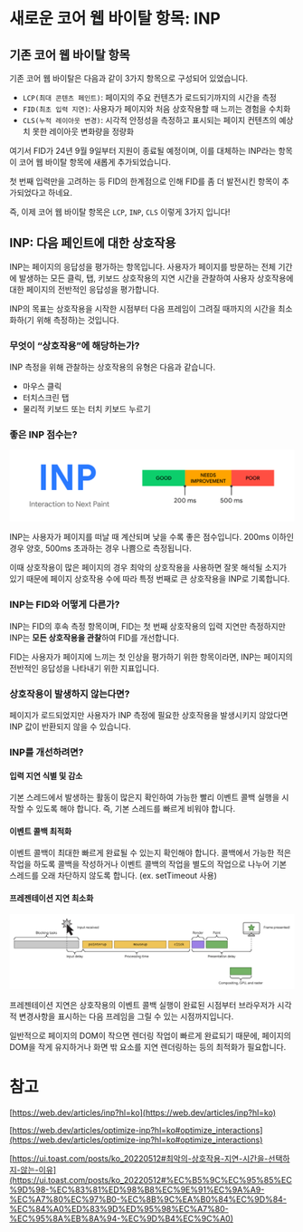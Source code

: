 # 새로운 코어 웹 바이탈 항목: INP

## 기존 코어 웹 바이탈 항목

기존 코어 웹 바이탈은 다음과 같이 3가지 항목으로 구성되어 있었습니다.

- `LCP(최대 콘텐츠 페인트)`: 페이지의 주요 컨텐츠가 로드되기까지의 시간을 측정
- `FID(최초 입력 지연)`: 사용자가 페이지와 처음 상호작용할 때 느끼는 경험을 수치화
- `CLS(누적 레이아웃 변경)`: 시각적 안정성을 측정하고 표시되는 페이지 컨텐츠의 예상치 못한 레이아웃 변화량을 정량화

여기서 FID가 24년 9월 9일부터 지원이 종료될 예정이며, 이를 대체하는 INP라는 항목이 코어 웹 바이탈 항목에 새롭게 추가되었습니다.

첫 번째 입력만을 고려하는 등 FID의 한계점으로 인해 FID를 좀 더 발전시킨 항목이 추가되었다고 하네요.

즉, 이제 코어 웹 바이탈 항목은 `LCP`, `INP`, `CLS` 이렇게 3가지 입니다!

## INP: 다음 페인트에 대한 상호작용

INP는 페이지의 응답성을 평가하는 항목입니다. 사용자가 페이지를 방문하는 전체 기간에 발생하는 모든 클릭, 탭, 키보드 상호작용의 지연 시간을 관찰하여 사용자 상호작용에 대한 페이지의 전반적인 응답성을 평가합니다.

INP의 목표는 상호작용을 시작한 시점부터 다음 프레임이 그려질 때까지의 시간을 최소화하(기 위해 측정하)는 것입니다.

### 무엇이 “상호작용”에 해당하는가?

INP 측정을 위해 관찰하는 상호작용의 유형은 다음과 같습니다.

- 마우스 클릭
- 터치스크린 탭
- 물리적 키보드 또는 터치 키보드 누르기

### 좋은 INP 점수는?

![inp-desktop-v2.svg](./inp-desktop-v2.svg)

INP는 사용자가 페이지를 떠날 때 계산되며 낮을 수록 좋은 점수입니다. 200ms 이하인 경우 양호, 500ms 초과하는 경우 나쁨으로 측정됩니다.

이때 상호작용이 많은 페이지의 경우 최악의 상호작용을 사용하면 잘못 해석될 소지가 있기 때문에 페이지 상호작용 수에 따라 특정 번째로 큰 상호작용을 INP로 기록합니다.

### INP는 FID와 어떻게 다른가?

INP는 FID의 후속 측정 항목이며, FID는 첫 번째 상호작용의 입력 지연만 측정하지만 INP는 **모든 상호작용을 관찰**하여 FID를 개선합니다.

FID는 사용자가 페이지에 느끼는 첫 인상을 평가하기 위한 항목이라면, INP는 페이지의 전반적인 응답성을 나타내기 위한 지표입니다.

### 상호작용이 발생하지 않는다면?

페이지가 로드되었지만 사용자가 INP 측정에 필요한 상호작용을 발생시키지 않았다면 INP 값이 반환되지 않을 수 있습니다.

### INP를 개선하려면?

#### 입력 지연 식별 및 감소

기본 스레드에서 발생하는 활동이 많은지 확인하여 가능한 빨리 이벤트 콜백 실행을 시작할 수 있도록 해야 합니다. 즉, 기본 스레드를 빠르게 비워야 합니다.

#### 이벤트 콜백 최적화

이벤트 콜백이 최대한 빠르게 완료될 수 있는지 확인해야 합니다. 콜백에서 가능한 적은 작업을 하도록 콜백을 작성하거나 이벤트 콜백의 작업을 별도의 작업으로 나누어 기본 스레드를 오래 차단하지 않도록 합니다. (ex. setTimeout 사용)

#### 프레젠테이션 지연 최소화

![a-diagram-depicting.svg](./a-diagram-depicting.svg)

프레젠테이션 지연은 상호작용의 이벤트 콜백 실행이 완료된 시점부터 브라우저가 시각적 변경사항을 표시하는 다음 프레임을 그릴 수 있는 시점까지입니다.

일반적으로 페이지의 DOM이 작으면 렌더링 작업이 빠르게 완료되기 때문에, 페이지의 DOM을 작게 유지하거나 화면 밖 요소를 지연 렌더링하는 등의 최적화가 필요합니다.

# 참고

[https://web.dev/articles/inp?hl=ko](https://web.dev/articles/inp?hl=ko)

[https://web.dev/articles/optimize-inp?hl=ko#optimize_interactions](https://web.dev/articles/optimize-inp?hl=ko#optimize_interactions)

[https://ui.toast.com/posts/ko_20220512#최악의-상호작용-지연-시간을-선택하지-않는-이유](https://ui.toast.com/posts/ko_20220512#%EC%B5%9C%EC%95%85%EC%9D%98-%EC%83%81%ED%98%B8%EC%9E%91%EC%9A%A9-%EC%A7%80%EC%97%B0-%EC%8B%9C%EA%B0%84%EC%9D%84-%EC%84%A0%ED%83%9D%ED%95%98%EC%A7%80-%EC%95%8A%EB%8A%94-%EC%9D%B4%EC%9C%A0)
